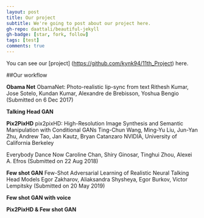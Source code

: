 ```yaml
---
layout: post
title: Our project
subtitle: We're going to post about our project here.
gh-repo: daattali/beautiful-jekyll
gh-badge: [star, fork, follow]
tags: [test]
comments: true
---
```


You can see our [project] (https://github.com/kynk94/11th_Project) here.


##Our workflow

**Obama Net**
ObamaNet: Photo-realistic lip-sync from text
Rithesh Kumar, Jose Sotelo, Kundan Kumar, Alexandre de Brebisson, Yoshua Bengio
(Submitted on 6 Dec 2017)

**Talking Head GAN**

**Pix2PixHD**
pix2pixHD: High-Resolution Image Synthesis and Semantic Manipulation with Conditional GANs
Ting-Chun Wang, Ming-Yu Liu, Jun-Yan Zhu, Andrew Tao, Jan Kautz, Bryan Catanzaro
NVIDIA, University of California Berkeley

Everybody Dance Now
Caroline Chan, Shiry Ginosar, Tinghui Zhou, Alexei A. Efros
(Submitted on 22 Aug 2018)

**Few shot GAN**
Few-Shot Adversarial Learning of Realistic Neural Talking Head Models
Egor Zakharov, Aliaksandra Shysheya, Egor Burkov, Victor Lempitsky
(Submitted on 20 May 2019)

**Few shot GAN with voice**

**Pix2PixHD & Few shot GAN**

